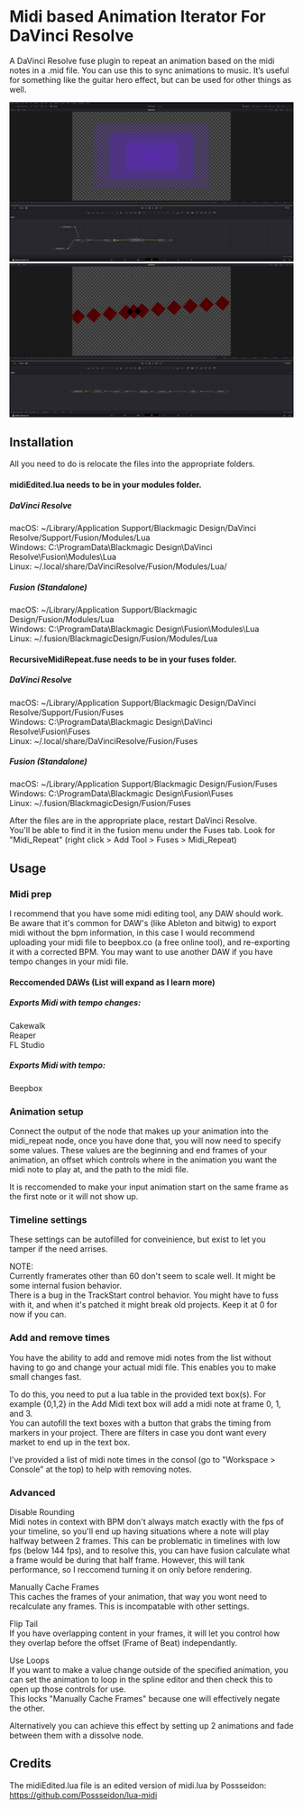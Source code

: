 # Midi based Animation Iterator For DaVinci Resolve

A DaVinci Resolve fuse plugin to repeat an animation based on the midi notes in a .mid file. You can use this to sync animations to music. It’s useful for something like the guitar hero effect, but can be used for other things as well. 

![meow](Images/Example2)
![meow](Images/Example1)

## Installation 

All you need to do is relocate the files into the appropriate folders. 

#### midiEdited.lua needs to be in your modules folder.
##### DaVinci Resolve
macOS:    ~/Library/Application Support/Blackmagic Design/DaVinci Resolve/Support/Fusion/Modules/Lua <br />
Windows:  C:\ProgramData\Blackmagic Design\DaVinci Resolve\Fusion\Modules\Lua <br />
Linux:    ~/.local/share/DaVinciResolve/Fusion/Modules/Lua/ <br />
##### Fusion (Standalone)
macOS:    ~/Library/Application Support/Blackmagic Design/Fusion/Modules/Lua <br />
Windows:  C:\ProgramData\Blackmagic Design\Fusion\Modules\Lua <br />
Linux:    ~/.fusion/BlackmagicDesign/Fusion/Modules/Lua <br />

#### RecursiveMidiRepeat.fuse needs to be in your fuses folder.
##### DaVinci Resolve
macOS:    ~/Library/Application Support/Blackmagic Design/DaVinci Resolve/Support/Fusion/Fuses <br />
Windows:  C:\ProgramData\Blackmagic Design\DaVinci Resolve\Fusion\Fuses <br />
Linux:    ~/.local/share/DaVinciResolve/Fusion/Fuses <br />
##### Fusion (Standalone)
macOS:    ~/Library/Application Support/Blackmagic Design/Fusion/Fuses <br />
Windows:  C:\ProgramData\Blackmagic Design\Fusion\Fuses <br />
Linux:    ~/.fusion/BlackmagicDesign/Fusion/Fuses <br />

After the files are in the appropriate place, restart DaVinci Resolve. <br />
You'll be able to find it in the fusion menu under the Fuses tab. Look for "Midi_Repeat" (right click > Add Tool > Fuses > Midi_Repeat)

## Usage

### Midi prep

I recommend that you have some midi editing tool, any DAW should work. Be aware that it's common for DAW's (like Ableton and bitwig) to export midi without the bpm information, in this case I would recommend uploading your midi file to beepbox.co (a free online tool), and re-exporting it with a corrected BPM. You may want to use another DAW if you have tempo changes in your midi file. 

#### Reccomended DAWs (List will expand as I learn more) <br />
##### Exports Midi with tempo changes: <br />
Cakewalk <br />
Reaper <br />
FL Studio <br />
##### Exports Midi with tempo: <br />
Beepbox

### Animation setup

Connect the output of the node that makes up your animation into the midi_repeat node, once you have done that, you will now need to specify some values. These values are the beginning and end frames of your animation, an offset which controls where in the animation you want the midi note to play at, and the path to the midi file.

It is reccomended to make your input animation start on the same frame as the first note or it will not show up. 

### Timeline settings

These settings can be autofilled for conveinience, but exist to let you tamper if the need arrises.

NOTE: <br /> 
Currently framerates other than 60 don't seem to scale well. It might be some internal fusion behavior. <br />
There is a bug in the TrackStart control behavior. You might have to fuss with it, and when it's patched it might break old projects. Keep it at 0 for now if you can. 

### Add and remove times

You have the ability to add and remove midi notes from the list without having to go and change your actual midi file. This enables you to make small changes fast. 

To do this, you need to put a lua table in the provided text box(s). For example {0,1,2} in the Add Midi text box will add a midi note at frame 0, 1, and 3. <br />
You can autofill the text boxes with a button that grabs the timing from markers in your project. There are filters in case you dont want every market to end up in the text box. 

I've provided a list of midi note times in the consol (go to "Workspace > Console" at the top) to help with removing notes.

### Advanced

Disable Rounding <br />
Midi notes in context with BPM don't always match exactly with the fps of your timeline, so you'll end up having situations where a note will play halfway between 2 frames. This can be problematic in timelines with low fps (below 144 fps), and to resolve this, you can have fusion calculate what a frame would be during that half frame. However, this will tank performance, so I reccomend turning it on only before rendering.

Manually Cache Frames <br />
This caches the frames of your animation, that way you wont need to recalculate any frames. This is incompatable with other settings. 

Flip Tail <br />
If you have overlapping content in your frames, it will let you control how they overlap before the offset (Frame of Beat) independantly.

Use Loops <br />
If you want to make a value change outside of the specified animation, you can set the animation to loop in the spline editor and then check this to open up those controls for use. <br />
This locks "Manually Cache Frames" because one will effectively negate the other. 

Alternatively you can achieve this effect by setting up 2 animations and fade between them with a dissolve node.

## Credits

The midiEdited.lua file is an edited version of midi.lua by Possseidon: https://github.com/Possseidon/lua-midi
